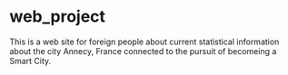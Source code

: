 # web_project
This is a web site for foreign people about current statistical information about the city Annecy, France connected to the pursuit of becomeing a Smart City.


